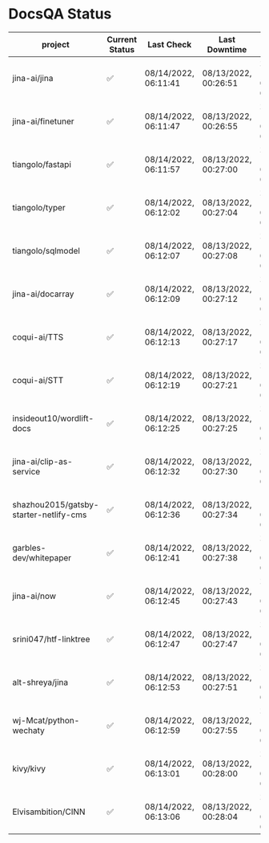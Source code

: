 # DocsQA Status

|               project                |Current Status|     Last Check     |   Last Downtime    |              % Uptime               |
|--------------------------------------|--------------|--------------------|--------------------|-------------------------------------|
|jina-ai/jina                          |✅            |08/14/2022, 06:11:41|08/13/2022, 00:26:51|2218.229 (since 08/11/2022, 05:10:08)|
|jina-ai/finetuner                     |✅            |08/14/2022, 06:11:47|08/13/2022, 00:26:55|2214.193 (since 08/11/2022, 05:10:08)|
|tiangolo/fastapi                      |✅            |08/14/2022, 06:11:57|08/13/2022, 00:27:00|2209.061 (since 08/11/2022, 05:10:08)|
|tiangolo/typer                        |✅            |08/14/2022, 06:12:02|08/13/2022, 00:27:04|2206.194 (since 08/11/2022, 05:10:08)|
|tiangolo/sqlmodel                     |✅            |08/14/2022, 06:12:07|08/13/2022, 00:27:08|2202.743 (since 08/11/2022, 05:10:08)|
|jina-ai/docarray                      |✅            |08/14/2022, 06:12:09|08/13/2022, 00:27:12|2202.124 (since 08/11/2022, 05:10:08)|
|coqui-ai/TTS                          |✅            |08/14/2022, 06:12:13|08/13/2022, 00:27:17|2199.839 (since 08/11/2022, 05:10:08)|
|coqui-ai/STT                          |✅            |08/14/2022, 06:12:19|08/13/2022, 00:27:21|2196.408 (since 08/11/2022, 05:10:08)|
|insideout10/wordlift-docs             |✅            |08/14/2022, 06:12:25|08/13/2022, 00:27:25|2193.014 (since 08/11/2022, 05:10:08)|
|jina-ai/clip-as-service               |✅            |08/14/2022, 06:12:32|08/13/2022, 00:27:30|2188.488 (since 08/11/2022, 05:10:08)|
|shazhou2015/gatsby-starter-netlify-cms|✅            |08/14/2022, 06:12:36|08/13/2022, 00:27:34|1705.338 (since 08/11/2022, 05:10:08)|
|garbles-dev/whitepaper                |✅            |08/14/2022, 06:12:41|08/13/2022, 00:27:38|2183.982 (since 08/11/2022, 05:10:08)|
|jina-ai/now                           |✅            |08/14/2022, 06:12:45|08/13/2022, 00:27:43|2181.155 (since 08/11/2022, 05:10:08)|
|srini047/htf-linktree                 |✅            |08/14/2022, 06:12:47|08/13/2022, 00:27:47|2179.968 (since 08/11/2022, 05:10:08)|
|alt-shreya/jina                       |✅            |08/14/2022, 06:12:53|08/13/2022, 00:27:51|2177.179 (since 08/11/2022, 05:10:08)|
|wj-Mcat/python-wechaty                |✅            |08/14/2022, 06:12:59|08/13/2022, 00:27:55|2173.846 (since 08/11/2022, 05:10:08)|
|kivy/kivy                             |✅            |08/14/2022, 06:13:01|08/13/2022, 00:28:00|2172.667 (since 08/11/2022, 05:10:08)|
|Elvisambition/CINN                    |✅            |08/14/2022, 06:13:06|08/13/2022, 00:28:04|2264.531 (since 08/11/2022, 05:10:08)|
